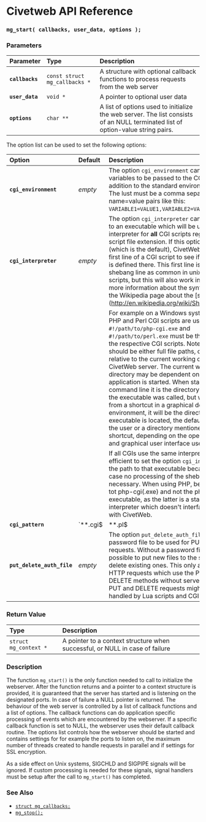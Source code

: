 # Civetweb API Reference

### `mg_start( callbacks, user_data, options );`

### Parameters

| Parameter | Type | Description |
| :--- | :--- | :--- |
|**`callbacks`**|`const struct mg_callbacks *`| A structure with optional callback functions to process requests from the web server |
|**`user_data`**|`void *`| A pointer to optional user data |
|**`options`**|`char **`| A list of options used to initialize the web server. The list consists of an NULL terminated list of option-value string pairs. |

The option list can be used to set the following options:

| Option | Default | Description |
| :--- | :--- | :--- |
| **`cgi_environment`** | *empty* | The option `cgi_environment` can contain extra variables to be passed to the CGI script in addition to the standard environment variables. The lust must be a comma separated list of name=value pairs like this: `VARIABLE1=VALUE1,VARIABLE2=VALUE2`.|
| **`cgi_interpreter`**| *empty* | The option `cgi_interpreter` can contain a path to an executable which will be used as a CGI interpreter for **all** CGI scripts regardless of the script file extension. If this option is not set (which is the default), CivetWeb looks at the first line of a CGI script to see if an interpreter is defined there. This first line is formatted as a shebang line as common in unix style shell scripts, but this will also work in Windows. For more information about the syntax, please see the Wikipedia page about the [shebang line](http://en.wikipedia.org/wiki/Shebang_(Unix\)).|
| | |For example on a Windows system where both PHP and Perl CGI scripts are used, `#!/path/to/php-cgi.exe` and `#!/path/to/perl.exe` must be the first line of the respective CGI scripts. Note that the paths should be either full file paths, or file paths relative to the current working directory of the CivetWeb server. The current working directory may be dependent on the way the application is started. When started from the command line it is the directory from where the executable was called, but when starting it from a shortcut in a graphical desktop environment, it will be the directory where the executable is located, the default directory of the user or a directory mentioned in the shortcut, depending on the operating system and graphical user interface used.|
| | |If all CGIs use the same interpreter, it is more efficient to set the option `cgi_interpreter` to the path to that executable because in that case no processing of the shebang line is necessary. When using PHP, be sure to point tot php-cgi(.exe) and not the php(.exe) executable, as the latter is a stand alone interpreter which doesn't interface over CGI with CivetWeb.
| **`cgi_pattern`** | `**.cgi$|**.pl$|**.php$` | All files that match `cgi_pattern` are treated as CGI files. The default pattern allows CGI files to be anywhere. To restrict CGIs to a certain directory, use `/path/to/cgi-bin/**.cgi` as a pattern. Note that the full path of the local file is matched against the pattern, not the URI provided in the client request.|
|**`put_delete_auth_file`**| *empty* | The option `put_delete_auth_file` defines the password file to be used for PUT and DELETE requests. Without a password file it is not possible to put new files to the server, or to delete existing ones. This only applies to direct HTTP requests which use the PUT and DELETE methods without server side scripting. PUT and DELETE requests might still be handled by Lua scripts and CGI pages. |

### Return Value

| Type | Description |
| :--- | :--- |
|`struct mg_context *`| A pointer to a context structure when successful, or NULL in case of failure |

### Description

The function `mg_start()` is the only function needed to call to initialize the webserver. After the function returns and a pointer to a context structure is provided, it is guaranteed that the server has started and is listening on the designated ports. In case of failure a NULL pointer is returned.  The behaviour of the web server is controlled by a list of callback functions and a list of options.  The callback functions can do application specific processing of events which are encountered by the webserver. If a specific callback function is set to NULL, the webserver uses their default callback routine. The options list controls how the webserver should be started and contains settings for for example the ports to listen on, the maximum number of threads created to handle requests in parallel and if settings for SSL encryption.

As a side effect on Unix systems, SIGCHLD and SIGPIPE signals will be ignored. If custom processing is needed for these signals, signal handlers must be setup after the call to `mg_start()` has completed.

### See Also

* [`struct mg_callbacks;`](mg_callbacks.md)
* [`mg_stop();`](mg_stop.md)

